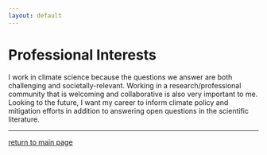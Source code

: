 ```yaml
---
layout: default
---
```


# Professional Interests

I work in climate science because the questions we answer are both challenging and societally-relevant. Working in a research/professional community that is welcoming and collaborative is also very important to me. Looking to the future, I want my career to inform climate policy and mitigation efforts in addition to answering open questions in the scientific literature.


<!-- I support open-source, transparent, and sharable science. [Link to my github account.](https://github.com/jshaw35){:target="_blank"} -->

* * *

[return to main page](./)
